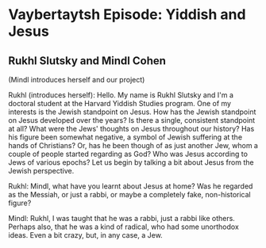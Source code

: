 # Vaybertaytsh Episode: Yiddish and Jesus
## Rukhl Slutsky and Mindl Cohen

(Mindl introduces herself and our project)

Rukhl (introduces herself): Hello. My name  is Rukhl Slutsky and I'm a
doctoral student  at the  Harvard Yiddish Studies  program. One  of my
interests  is the  Jewish  standpoint  on Jesus.  How  has the  Jewish
standpoint  on Jesus  developed over  the  years? Is  there a  single,
consistent standpoint  at all? What  were the Jews' thoughts  on Jesus
throughout  our history?  Has  his figure  been  somewhat negative,  a
symbol of Jewish suffering at the hands of Christians? Or, has he been
though  of as  just  another  Jew, whom  a  couple  of people  started
regarding as God?  Who was Jesus according to Jews  of various epochs?
Let us begin by talking a bit about Jesus from the Jewish perspective.

Rukhl:  Mindl, what  have  you  learnt about  Jesus  at  home? Was  he
regarded as the Messiah, or just  a rabbi, or maybe a completely fake,
non-historical figure?

Mindl: Rukhl,  I was  taught that he  was a rabbi,  just a  rabbi like
others. Perhaps  also, that  he was  a kind of  radical, who  had some
unorthodox ideas. Even a bit crazy, but, in any case, a Jew.
